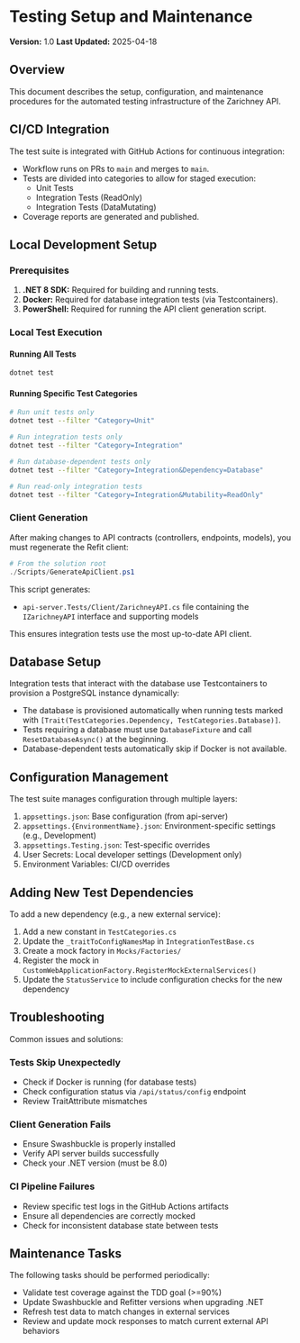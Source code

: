 # Testing Setup and Maintenance

**Version:** 1.0
**Last Updated:** 2025-04-18

## Overview

This document describes the setup, configuration, and maintenance procedures for the automated testing infrastructure of the Zarichney API.

## CI/CD Integration

The test suite is integrated with GitHub Actions for continuous integration:

- Workflow runs on PRs to `main` and merges to `main`.
- Tests are divided into categories to allow for staged execution:
  - Unit Tests
  - Integration Tests (ReadOnly)
  - Integration Tests (DataMutating)
- Coverage reports are generated and published.

## Local Development Setup

### Prerequisites

1. **.NET 8 SDK:** Required for building and running tests.
2. **Docker:** Required for database integration tests (via Testcontainers).
3. **PowerShell:** Required for running the API client generation script.

### Local Test Execution

#### Running All Tests

```bash
dotnet test
```

#### Running Specific Test Categories

```bash
# Run unit tests only
dotnet test --filter "Category=Unit"

# Run integration tests only
dotnet test --filter "Category=Integration"

# Run database-dependent tests only
dotnet test --filter "Category=Integration&Dependency=Database"

# Run read-only integration tests
dotnet test --filter "Category=Integration&Mutability=ReadOnly"
```

### Client Generation

After making changes to API contracts (controllers, endpoints, models), you must regenerate the Refit client:

```powershell
# From the solution root
./Scripts/GenerateApiClient.ps1
```

This script generates:
- `api-server.Tests/Client/ZarichneyAPI.cs` file containing the `IZarichneyAPI` interface and supporting models

This ensures integration tests use the most up-to-date API client.

## Database Setup

Integration tests that interact with the database use Testcontainers to provision a PostgreSQL instance dynamically:

- The database is provisioned automatically when running tests marked with `[Trait(TestCategories.Dependency, TestCategories.Database)]`.
- Tests requiring a database must use `DatabaseFixture` and call `ResetDatabaseAsync()` at the beginning.
- Database-dependent tests automatically skip if Docker is not available.

## Configuration Management

The test suite manages configuration through multiple layers:

1. `appsettings.json`: Base configuration (from api-server)
2. `appsettings.{EnvironmentName}.json`: Environment-specific settings (e.g., Development)
3. `appsettings.Testing.json`: Test-specific overrides
4. User Secrets: Local developer settings (Development only)
5. Environment Variables: CI/CD overrides

## Adding New Test Dependencies

To add a new dependency (e.g., a new external service):

1. Add a new constant in `TestCategories.cs`
2. Update the `_traitToConfigNamesMap` in `IntegrationTestBase.cs`
3. Create a mock factory in `Mocks/Factories/`
4. Register the mock in `CustomWebApplicationFactory.RegisterMockExternalServices()`
5. Update the `StatusService` to include configuration checks for the new dependency

## Troubleshooting

Common issues and solutions:

### Tests Skip Unexpectedly

- Check if Docker is running (for database tests)
- Check configuration status via `/api/status/config` endpoint
- Review TraitAttribute mismatches

### Client Generation Fails

- Ensure Swashbuckle is properly installed
- Verify API server builds successfully
- Check your .NET version (must be 8.0)

### CI Pipeline Failures

- Review specific test logs in the GitHub Actions artifacts
- Ensure all dependencies are correctly mocked
- Check for inconsistent database state between tests

## Maintenance Tasks

The following tasks should be performed periodically:

- Validate test coverage against the TDD goal (>=90%)
- Update Swashbuckle and Refitter versions when upgrading .NET
- Refresh test data to match changes in external services
- Review and update mock responses to match current external API behaviors
